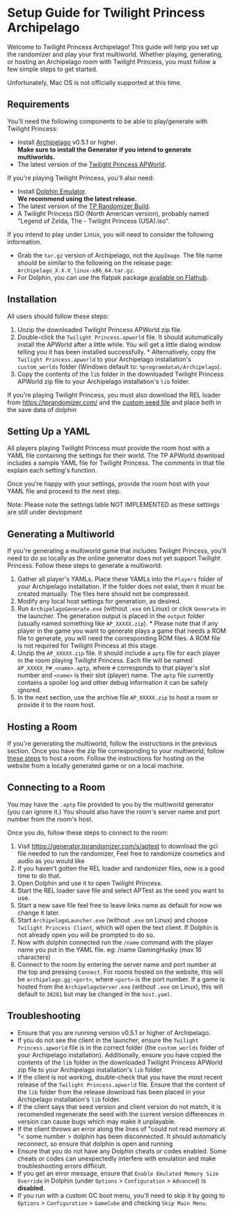 # Setup Guide for Twilight Princess Archipelago

Welcome to Twilight Princess Archipelago! This guide will help you set up the randomizer and play your first multiworld.
Whether playing, generating, or hosting an Archipelago room with Twilight Princess, you must follow a few simple steps to
get started.

Unfortunately, Mac OS is not officially supported at this time.

## Requirements

You'll need the following components to be able to play/generate with Twilight Princess:

- Install [Archipelago](https://github.com/ArchipelagoMW/Archipelago/releases) v0.5.1 or higher.\
   **Make sure to install the Generator if you intend to generate multiworlds.**
- The latest version of the [Twilight Princess APWorld](https://github.com/WritingHusky/Twilight_Princess_apworld/releases/latest).

If you're playing Twilight Princess, you'll also need:

- Install [Dolphin Emulator](https://dolphin-emu.org/download/).\
   **We recommend using the latest release.**
- The latest version of the [TP Randomizer Build](https://tprandomizer.com/downloads/).
- A Twilight Princess ISO (North American version), probably named "Legend of Zelda, The - Twilight Princess (USA).iso".

If you intend to play under Linux, you will need to consider the following information.

- Grab the `tar.gz` version of Archipelago, not the `AppImage`. The file name should be similar to the following on the
  release page: `Archipelago_X.X.X_linux-x86_64.tar.gz`.
- For Dolphin, you can use the flatpak package
  [available on Flathub](https://flathub.org/apps/org.DolphinEmu.dolphin-emu).

## Installation

All users should follow these steps:

1. Unzip the downloaded Twilight Princess APWorld zip file.
2. Double-click the `Twilight Princess.apworld` file. It should automatically install the APWorld after a little while. You will get a
   little dialog window telling you it has been installed successfully. \* Alternatively, copy the `Twilight Princess.apworld` to your Archipelago installation's `custom_worlds` folder (Windows default
   to: `%programdata%/Archipelago`).
3. Copy the contents of the `lib` folder in the downloaded Twilight Princess APWorld zip file to your Archipelago installation's `lib`
   folder.

If you're playing Twilight Princess, you must also download the REL loader from https://tprandomizer.com/ and the [custom seed file](https://generator.tprandomizer.com/s/aptest) and place both in the save data of dolphin

## Setting Up a YAML

All players playing Twilight Princess must provide the room host with a YAML file containing the settings for their world.
The TP APWorld download includes a sample YAML file for Twilight Princess. The comments in that file explain each
setting's function.

Once you're happy with your settings, provide the room host with your YAML file and proceed to the next step.

Note: Please note the settings lable NOT IMPLEMENTED as these settings are still under devlopment

## Generating a Multiworld

If you're generating a multiworld game that includes Twilight Princess, you'll need to do so locally as the online
generator does not yet support Twilight Princess. Follow these steps to generate a multiworld:

1. Gather all player's YAMLs. Place these YAMLs into the `Players` folder of your Archipelago installation. If the
   folder does not exist, then it must be created manually. The files here should not be compressed.
2. Modify any local host settings for generation, as desired.
3. Run `ArchipelagoGenerate.exe` (without `.exe` on Linux) or click `Generate` in the launcher. The generation output
   is placed in the `output` folder (usually named something like `AP_XXXXX.zip`). \* Please note that if any player in the game you want to generate plays a game that needs a ROM file to generate,
   you will need the corresponding ROM files. A ROM file is not required for Twilight Princess at this stage.
4. Unzip the `AP_XXXXX.zip` file. It should include a `aptp` file for each player in the room playing Twilight Princess.
   Each file will be named `AP_XXXXX_P#_<name>.aptp`, where `#` corresponds to that player's slot number and `<name>` is
   their slot (player) name. The `aptp` file currently contains a spoiler log and other debug information it can be safely ignored.
5. In the next section, use the archive file `AP_XXXXX.zip` to host a room or provide it to the room host.

## Hosting a Room

If you're generating the multiworld, follow the instructions in the previous section. Once you have the zip file
corresponding to your multiworld, follow
[these steps](https://archipelago.gg/tutorial/Archipelago/setup/en#hosting-an-archipelago-server) to host a room. Follow
the instructions for hosting on the website from a locally generated game or on a local machine.

## Connecting to a Room

You may have the `.aptp` file provided to you by the multiworld generator (you can ignore it.) You should also have the room's server
name and port number from the room's host.

Once you do, follow these steps to connect to the room:

1. Visit https://generator.tprandomizer.com/s/aptest to download the gci file needed to run the randomizer, Feel free to randomize cosmetics and audio as you would like
2. If you haven't gotten the REL loader and randomizer files, now is a good time to do that.
3. Open Dolphin and use it to open Twilight Princess.
4. Start the REL loader save file and select APTest as the seed you want to use.
5. Start a new save file feel free to leave links name as default for now we change it later.
6. Start `ArchipelagoLauncher.exe` (without `.exe` on Linux) and choose `Twilight Princess Client`, which will open the
   text client. If Dolphin is not already open you will be prompted to do so.
7. Now with dolphin connected run the `/name` command with the player name you put in the YAML file. eg: /name GamingHusky (max 16 characters)
8. Connect to the room by entering the server name and port number at the top and pressing `Connect`. For rooms hosted
   on the website, this will be `archipelago.gg:<port>`, where `<port>` is the port number. If a game is hosted from the
   `ArchipelagoServer.exe` (without `.exe` on Linux), this will default to `38281` but may be changed in the `host.yaml`.

## Troubleshooting

- Ensure that you are running version v0.5.1 or higher of Archipelago.
- If you do not see the client in the launcher, ensure the `Twilight Princess.apworld` file is in the correct folder (the
  `custom_worlds` folder of your Archipelago installation). Additionally, ensure you have copied the contents of the `lib`
  folder in the downloaded Twilight Princess APWorld zip file to your Archipelago installation's `lib` folder.
- If the client is not working, double-check that you have the most recent release of the `Twilight Princess.apworld` file.
  Ensure that the content of the `lib` folder from the release download has been placed in
  your Archipelago installation's `lib` folder.
- If the client says that seed version and client version do not match, it is recomended regenerate the seed with the current version
  differences in version can cause bugs which may make it unplayable.
- If the client throws an error along the lines of "could not read memory at "< some number > dolphin has been disconnected.
  It should automaticly reconnect, so ensure that dolphin is open and running
- Ensure that you do not have any Dolphin cheats or codes enabled. Some cheats or codes can unexpectedly interfere with
  emulation and make troubleshooting errors difficult.
- If you get an error message, ensure that `Enable Emulated Memory Size Override` in Dolphin (under `Options` >
  `Configuration` > `Advanced`) is **disabled**.
- If you run with a custom GC boot menu, you'll need to skip it by going to `Options` > `Configuration` > `GameCube`
  and checking `Skip Main Menu`.
